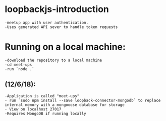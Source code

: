 # loopbackjs-introduction
	-meetup app with user authentication.
	-Uses generated API sever to handle token requests

# Running on a local machine:
	-download the repository to a local machine
	-cd meet-ups
	-run `node .`


## (12/6/18):
	-Application is called "meet-ups"
	- run `sudo npm install --save loopback-connector-mongodb` to replace internal memory with a mongooose database for storage
	- View on localhost 27017
	-Requires MongoDB if running locally
